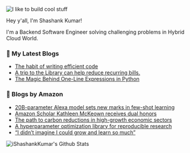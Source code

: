 ![I like to build cool stuff](https://res.cloudinary.com/dt8g3rhcy/image/upload/v1595929574/i_like_to_build_cool_shit._1_nzbwjh.png)

Hey y'all, I'm Shashank Kumar! 

I'm a Backend Software Engineer solving challenging problems in Hybrid Cloud World.

### 📕 My Latest Blogs
<!-- BLOG-POST-LIST:START -->
- [The habit of writing efficient code](https://medium.com/@ishashankkumar/the-habit-of-writing-efficient-code-153b05f04269?source=rss-d24dda280d5f------2)
- [A trip to the Library can help reduce recurring bills.](https://medium.com/swlh/a-trip-to-the-library-can-help-reduce-recurring-bills-23bca495cdf5?source=rss-d24dda280d5f------2)
- [The Magic Behind One-Line Expressions in Python](https://medium.com/swlh/the-magic-behind-one-line-expressions-in-python-816c10180c5c?source=rss-d24dda280d5f------2)
<!-- BLOG-POST-LIST:END -->

### 📕 Blogs by Amazon
<!-- AMAZON-BLOG-POST-LIST:START -->
- [20B-parameter Alexa model sets new marks in few-shot learning](https://www.amazon.science/blog/20b-parameter-alexa-model-sets-new-marks-in-few-shot-learning)
- [Amazon Scholar Kathleen McKeown receives dual honors](https://www.amazon.science/latest-news/amazon-scholar-kathleen-mckeown-receives-dual-honors)
- [The path to carbon reductions in high-growth economic sectors](https://www.amazon.science/blog/the-path-to-carbon-reductions-in-high-growth-economic-sectors)
- [A hyperparameter optimization library for reproducible research](https://www.amazon.science/blog/a-hyperparameter-optimization-library-for-reproducible-research)
- [“I didn’t imagine I could grow and learn so much”](https://www.amazon.science/working-at-amazon/amazon-internships-summer-2022-experience-donato-crisostomi-science-intern)
<!-- AMAZON-BLOG-POST-LIST:END -->



<img align="center" alt="iShashankKumar's Github Stats" src="https://github-readme-stats.vercel.app/api?username=ishashankkumar&show_icons=true&hide_border=true" />
